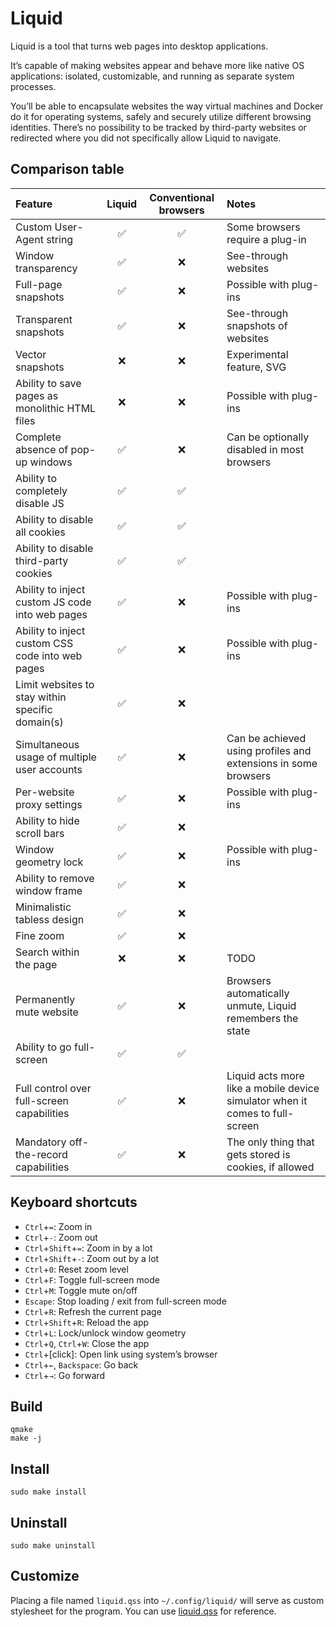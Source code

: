 # Liquid

Liquid is a tool that turns web pages into desktop applications.

It’s capable of making websites appear and behave more like native OS applications: isolated, customizable, and running as separate system processes.

You’ll be able to encapsulate websites the way virtual machines and Docker do it for operating systems, safely and securely utilize different browsing identities.
There’s no possibility to be tracked by third-party websites or redirected where you did not specifically allow Liquid to navigate.


## Comparison table

| Feature                                          | Liquid | Conventional browsers | Notes                             |
|:-------------------------------------------------|:------:|:---------------------:|:----------------------------------|
| Custom User-Agent string                         |   ✅   |           ✅          | Some browsers require a plug-in   |
| Window transparency                              |   ✅   |           ❌          | See-through websites              |
| Full-page snapshots                              |   ✅   |           ❌          | Possible with plug-ins            |
| Transparent snapshots                            |   ✅   |           ❌          | See-through snapshots of websites |
| Vector snapshots                                 |   ❌   |           ❌          | Experimental feature, SVG         |
| Ability to save pages as monolithic HTML files   |   ❌   |           ❌          | Possible with plug-ins            |
| Complete absence of pop-up windows               |   ✅   |           ❌          | Can be optionally disabled in most browsers |
| Ability to completely disable JS                 |   ✅   |           ✅          |                                   |
| Ability to disable all cookies                   |   ✅   |           ✅          |                                   |
| Ability to disable third-party cookies           |   ✅   |           ✅          |                                   |
| Ability to inject custom JS code into web pages  |   ✅   |           ❌          | Possible with plug-ins            |
| Ability to inject custom CSS code into web pages |   ✅   |           ❌          | Possible with plug-ins            |
| Limit websites to stay within specific domain(s) |   ✅   |           ❌          |                              |
| Simultaneous usage of multiple user accounts     |   ✅   |           ❌          | Can be achieved using profiles and extensions in some browsers   |
| Per-website proxy settings                       |   ✅   |           ❌          | Possible with plug-ins            |
| Ability to hide scroll bars                      |   ✅   |           ❌          |                                   |
| Window geometry lock                             |   ✅   |           ❌          | Possible with plug-ins            |
| Ability to remove window frame                   |   ✅   |           ❌          |                                   |
| Minimalistic tabless design                      |   ✅   |           ❌          |                                   |
| Fine zoom                                        |   ✅   |           ❌          |                                   |
| Search within the page                           |   ❌   |           ❌          | TODO                              |
| Permanently mute website                         |   ✅   |           ❌          | Browsers automatically unmute, Liquid remembers the state |
| Ability to go full-screen                        |   ✅   |           ✅          |                                   |
| Full control over full-screen capabilities       |   ✅   |           ❌          | Liquid acts more like a mobile device simulator when it comes to full-screen |
| Mandatory off-the-record capabilities            |   ✅   |           ❌          | The only thing that gets stored is cookies, if allowed |


## Keyboard shortcuts

- `Ctrl`+`=`: Zoom in
- `Ctrl`+`-`: Zoom out
- `Ctrl`+`Shift`+`=`: Zoom in by a lot
- `Ctrl`+`Shift`+`-`: Zoom out by a lot
- `Ctrl`+`0`: Reset zoom level
- `Ctrl`+`F`: Toggle full-screen mode
- `Ctrl`+`M`: Toggle mute on/off
- `Escape`: Stop loading / exit from full-screen mode
- `Ctrl`+`R`: Refresh the current page
- `Ctrl`+`Shift`+`R`: Reload the app
- `Ctrl`+`L`: Lock/unlock window geometry
- `Ctrl`+`Q`, `Ctrl`+`W`: Close the app
- `Ctrl`+[click]: Open link using system’s browser
- `Ctrl`+`←`, `Backspace`: Go back
- `Ctrl`+`→`: Go forward


## Build

    qmake
    make -j


## Install

    sudo make install


## Uninstall

    sudo make uninstall


## Customize

Placing a file named `liquid.qss` into `~/.config/liquid/` will serve as custom stylesheet for the program.
You can use [liquid.qss](res/styles/liquid.qss) for reference.
